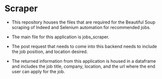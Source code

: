 # Scraper

- This repository houses the files that are required for the Beautiful Soup scraping of Indeed and Selenium automation for recommended jobs. 
  
- The main file for this application is jobs_scraper. 
  
- The post request that needs to come into this backend needs to include the job position, and location desired. 
  
- The returned information from this application is housed in a dataframe and includes the job title, company, location, and the url where the end user can apply for the job.
